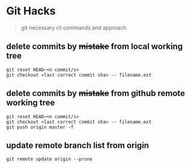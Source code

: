 # **Git Hacks**
> git necessary cli commands and approach


## **delete commits by ~~mistake~~ from local working tree**

```
git reset HEAD~<n commit/s>
git checkout <last correct commit sha> -- filename.ext
```

## **delete commits by ~~mistake~~ from github remote working tree**

```
git reset HEAD~<n commit/s>
git checkout <last correct commit sha> -- filename.ext
git push origin master -f
```

## **update remote branch list from origin**

```
git remote update origin --prune
```
